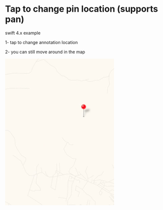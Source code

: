 # Tap to change pin location (supports pan)

swift 4.x example

1- tap to change annotation location

2- you can still move around in the map

![alt text](/map.gif "Map")

